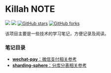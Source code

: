 # Killah NOTE
[![](https://img.shields.io/badge/Author-Killah-orange.svg)](https://github.com/killahs)
[![](https://img.shields.io/badge/version-1.0.0-brightgreen.svg)](https://github.com/killahs/killah-note)
[![GitHub stars](https://img.shields.io/github/stars/Killahs/killah-note.svg?style=social&label=Stars)](https://github.com/killahs/killah-note)
[![GitHub forks](https://img.shields.io/github/forks/Killahs/killah-note.svg?style=social&label=Fork)](https://github.com/killahs/killah-note)

该项目主要是一些技术的学习笔记，方便记录及阅读。

### 笔记目录
- [**wechat-pay**：微信支付相关参考](https://github.com/killahs/killah-plus-full/tree/main/wechat-pay)
- [**sharding-sphere**：分库分表相关参考](https://github.com/killahs/killah-plus-full/tree/main/sharding-sphere)
